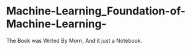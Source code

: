 # Machine-Learning_Foundation-of-Machine-Learning-
The Book was Writed By Morri, And it just a Notebook.
